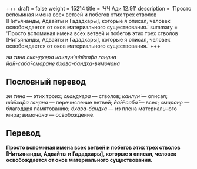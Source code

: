 +++
draft = false
weight = 15214
title = 'ЧЧ Ади 12.91'
description = 'Просто вспоминая имена всех ветвей и побегов этих трех стволов [Нитьянанды, Адвайты и Гададхары], которые я описал, человек освобождается от оков материального существования.'
summary = 'Просто вспоминая имена всех ветвей и побегов этих трех стволов [Нитьянанды, Адвайты и Гададхары], которые я описал, человек освобождается от оков материального существования.'
+++

_эи тина скандхера каилун̇ ш́а̄кха̄ра ган̣ана  
йа̄н̇-саба̄-смаран̣е бхава-бандха-вимочана_

## Пословный перевод

_эи_ _тина_ — этих троих; _скандхера_ — стволов; _каилун̇_ — описал; _ш́а̄кха̄ра_ _ган̣ана_ — перечисление ветвей; _йа̄н̇_\-_саба̄_ — всех; _смаран̣е_ — благодаря памятованию; _бхава_\-_бандха_ — из плена материального мира; _вимочана_ — освобождение.

## Перевод

**Просто вспоминая имена всех ветвей и побегов этих трех стволов \[Нитьянанды, Адвайты и Гададхары\], которые я описал, человек освобождается от оков материального существования.**
